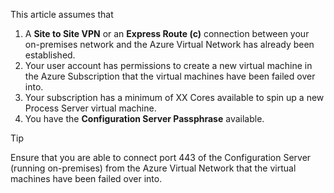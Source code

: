 This article assumes that

1. A **Site to Site VPN** or an **Express Route (c)** connection between your on-premises network and the Azure Virtual Network has already been established.
2. Your user account has permissions to create a new virtual machine in the Azure Subscription that the virtual machines have been failed over into.
3. Your subscription has a minimum of XX Cores available to spin up a new Process Server virtual machine.
4. You have the **Configuration Server Passphrase** available.

> [!TIP]
> Ensure that you are able to connect port 443 of the Configuration Server (running on-premises) from the Azure Virtual Network that the virtual machines have been failed over into.
